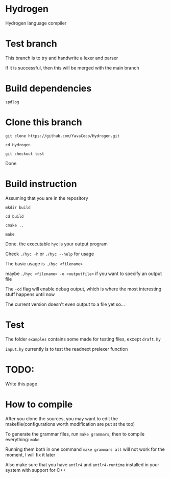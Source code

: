 # Hydrogen
Hydrogen language compiler

# Test branch
This branch is to try and handwrite a lexer and parser

If it is successful, then this will be merged with the main branch

# Build dependencies
`spdlog`

# Clone this branch
`git clone https://github.com/YavaCoco/Hydrogen.git`

`cd Hydrogen`

`git checkout test`

Done

# Build instruction
Assuming that you are in the repository

`mkdir build`

`cd build`

`cmake ..`

`make`

Done. the executable `hyc` is your output program

Check `./hyc -h` or `./hyc --help` for usage

The basic usage is `./hyc <filename>`

maybe `./hyc <filename> -o <outputfile>` if you want to specify an output file

The `-cd` flag will enable debug output, which is where the most interesting stuff happens until now

The current version doesn't even output to a file yet so...

# Test

The folder `examples` contains some made for testing files, except `draft.hy`

`input.hy` currently is to test the readnext prelexer function

# TODO:
Write this page

# How to compile
After you clone the sources, you may want to edit the makefile(configurations worth modification are put at the top)

To generate the grammar files, run `make grammars`, then to compile everything: `make`

Running them both in one command `make grammars all` will not work for the moment, I will fix it later

Also make sure that you have `antlr4` and `antlr4-runtime` installed in your system with support for C++
